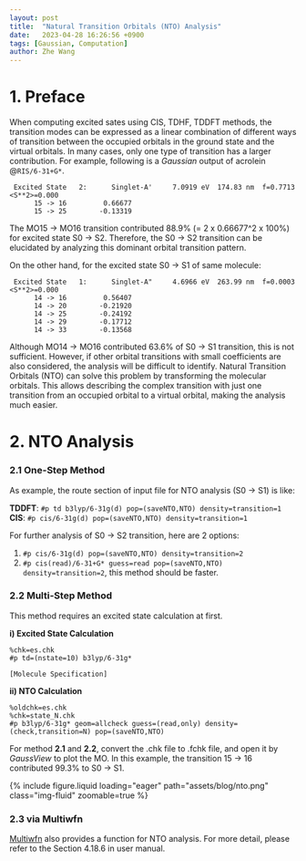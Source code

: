 ```yaml
---
layout: post
title:  "Natural Transition Orbitals (NTO) Analysis"
date:   2023-04-28 16:26:56 +0900
tags: [Gaussian, Computation]
author: Zhe Wang
---
```


# 1. Preface

When computing excited sates using CIS, TDHF, TDDFT methods, the transition modes can 
be expressed as a linear combination of different ways of transition between the occupied 
orbitals in the ground state and the virtual orbitals. In many cases, only one type of transition has a larger contribution. 
For example, following is a *Gaussian* output of acrolein @`RIS/6-31+G*`.

```
 Excited State   2:      Singlet-A'     7.0919 eV  174.83 nm  f=0.7713  <S**2>=0.000
      15 -> 16         0.66677
      15 -> 25        -0.13319
```

The MO15 -> MO16 transition contributed 88.9% (= 2 x 0.66677^2 x 100%) for excited state S0 -> S2. 
Therefore, the S0 -> S2 transition can be elucidated by analyzing this dominant orbital transition pattern.

On the other hand, for the excited state S0 -> S1 of same molecule:
```
 Excited State   1:      Singlet-A"     4.6966 eV  263.99 nm  f=0.0003  <S**2>=0.000
      14 -> 16         0.56407
      14 -> 20        -0.21920
      14 -> 25        -0.24192
      14 -> 29        -0.17712
      14 -> 33        -0.13568
```
Although MO14 -> MO16 contributed 63.6% of S0 -> S1 transition, this is not sufficient. However, if other orbital 
transitions with small coefficients are also considered, the analysis will be difficult to identify. Natural Transition 
Orbitals (NTO) can solve this problem by transforming the molecular orbitals. This allows describing the complex transition 
with just one transition from an occupied orbital to a virtual orbital, making the analysis much easier.

# 2. NTO Analysis

### 2.1 One-Step Method

As example, the route section of input file for NTO analysis (S0 -> S1) is like:

**TDDFT**: `#p td b3lyp/6-31g(d) pop=(saveNTO,NTO) density=transition=1`
**CIS**: `#p cis/6-31g(d) pop=(saveNTO,NTO) density=transition=1`

For further analysis of S0 -> S2 transition, here are 2 options:
1. `#p cis/6-31g(d) pop=(saveNTO,NTO) density=transition=2`
2. `#p cis(read)/6-31+G* guess=read pop=(saveNTO,NTO) density=transition=2`, this method should be faster.


### 2.2 Multi-Step Method

This method requires an excited state calculation at first.

**i) Excited State Calculation**
```
%chk=es.chk
#p td=(nstate=10) b3lyp/6-31g*

[Molecule Specification]
```

**ii) NTO Calculation**
```
%oldchk=es.chk
%chk=state_N.chk
#p b3lyp/6-31g* geom=allcheck guess=(read,only) density=(check,transition=N) pop=(saveNTO,NTO)
```

For method **2.1** and **2.2**, convert the .chk file to .fchk file, and open it by *GaussView* to plot the MO. 
In this example, the transition 15 -> 16 contributed 99.3% to S0 -> S1.

<div class="col-sm mt-3 mt-md-0">
    {% include figure.liquid loading="eager" path="assets/blog/nto.png" class="img-fluid" zoomable=true %}
</div>

### 2.3 via Multiwfn

[Multiwfn](http://sobereva.com/multiwfn/) also provides a function for NTO analysis. For more detail, please refer to the Section 4.18.6 in 
user manual.

